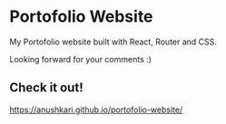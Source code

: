 # Portofolio Website

My Portofolio website built with React, Router and CSS. 

Looking forward for your comments :)

## Check it out!

https://anushkari.github.io/portofolio-website/
